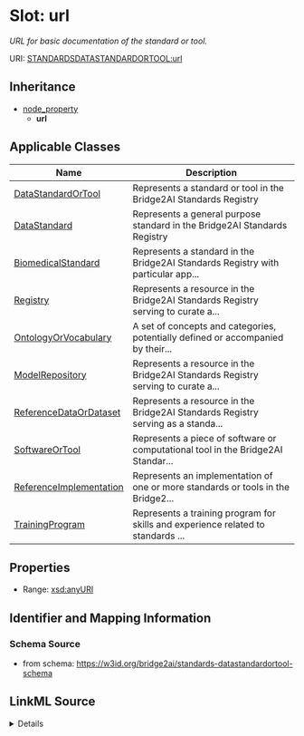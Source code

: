 # Slot: url
_URL for basic documentation of the standard or tool._


URI: [STANDARDSDATASTANDARDORTOOL:url](https://w3id.org/bridge2ai/standards-datastandardortool-schema/url)




## Inheritance

* [node_property](node_property.md)
    * **url**





## Applicable Classes

| Name | Description |
| --- | --- |
[DataStandardOrTool](DataStandardOrTool.md) | Represents a standard or tool in the Bridge2AI Standards Registry
[DataStandard](DataStandard.md) | Represents a general purpose standard in the Bridge2AI Standards Registry
[BiomedicalStandard](BiomedicalStandard.md) | Represents a standard in the Bridge2AI Standards Registry with particular app...
[Registry](Registry.md) | Represents a resource in the Bridge2AI Standards Registry serving to curate a...
[OntologyOrVocabulary](OntologyOrVocabulary.md) | A set of concepts and categories, potentially defined or accompanied by their...
[ModelRepository](ModelRepository.md) | Represents a resource in the Bridge2AI Standards Registry serving to curate a...
[ReferenceDataOrDataset](ReferenceDataOrDataset.md) | Represents a resource in the Bridge2AI Standards Registry serving as a standa...
[SoftwareOrTool](SoftwareOrTool.md) | Represents a piece of software or computational tool in the Bridge2AI Standar...
[ReferenceImplementation](ReferenceImplementation.md) | Represents an implementation of one or more standards or tools in the Bridge2...
[TrainingProgram](TrainingProgram.md) | Represents a training program for skills and experience related to standards ...






## Properties

* Range: [xsd:anyURI](xsd:anyURI)







## Identifier and Mapping Information







### Schema Source


* from schema: https://w3id.org/bridge2ai/standards-datastandardortool-schema




## LinkML Source

<details>
```yaml
name: url
description: URL for basic documentation of the standard or tool.
from_schema: https://w3id.org/bridge2ai/standards-datastandardortool-schema
rank: 1000
is_a: node property
domain: NamedThing
alias: url
domain_of:
- DataStandardOrTool
range: uriorcurie

```
</details>